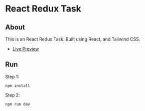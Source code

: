 # React Redux Task
## About
This is an React Redux Task. Built using React, and Tailwind CSS.

- [Live Preview](https://react-redux-selvan.netlify.app/)

## Run
Step 1:
```
npm install
```
Step 2:
```
npm run dev
```
